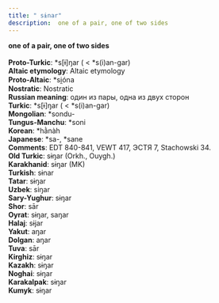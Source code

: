 ```yaml
---
title: " sɨnar"
description:  one of a pair, one of two sides
---
```

<p data-pagefind-weight="0.5">
<strong> one of a pair, one of two sides</strong><br><br>
<strong>Proto-Turkic</strong>:  *s[ɨ]ŋar ( < *s(i)an-gar)<br>
<strong>Altaic etymology</strong>:  Altaic etymology<br>
<strong> Proto-Altaic</strong>:  *si̯óna<br>
<strong>Nostratic</strong>:  Nostratic<br>
<strong>Russian meaning</strong>:  один из пары, одна из двух сторон<br>
<strong>Turkic</strong>:  *s[ɨ]ŋar ( < *s(i)an-gar)<br>
<strong>Mongolian</strong>:  *sondu-<br>
<strong>Tungus-Manchu</strong>:  *soni<br>
<strong>Korean</strong>:  *hằnàh<br>
<strong>Japanese</strong>:  *sa-, *sane<br>
<strong>Comments</strong>:  EDT 840-841, VEWT 417, ЭСТЯ 7, Stachowski 34.<br>
<strong>Old Turkic</strong>:  sɨŋar (Orkh., Ouygh.)<br>
<strong>Karakhanid</strong>:  sɨŋar (MK)<br>
<strong>Turkish</strong>:  sɨnar<br>
<strong>Tatar</strong>:  sɨŋar<br>
<strong>Uzbek</strong>:  siŋar<br>
<strong>Sary-Yughur</strong>:  sɨŋar<br>
<strong>Shor</strong>:  sār<br>
<strong>Oyrat</strong>:  sɨŋar, saŋar<br>
<strong>Halaj</strong>:  sɨjar<br>
<strong>Yakut</strong>:  aŋar<br>
<strong>Dolgan</strong>:  aŋar<br>
<strong>Tuva</strong>:  sār<br>
<strong>Kirghiz</strong>:  sɨŋar<br>
<strong>Kazakh</strong>:  sɨŋar<br>
<strong>Noghai</strong>:  sɨŋar<br>
<strong>Karakalpak</strong>:  sɨŋar<br>
<strong>Kumyk</strong>:  sɨŋar<br>

</p>

